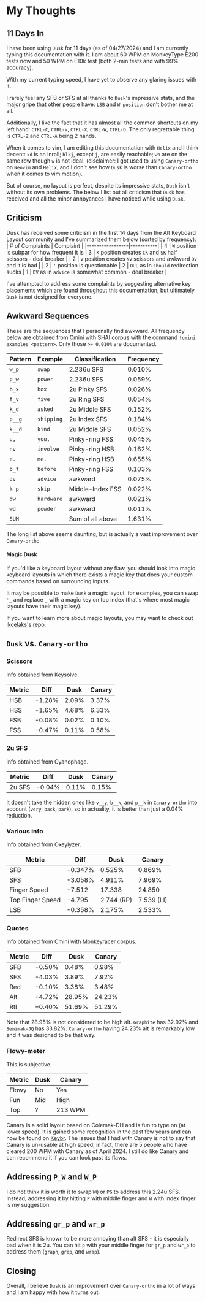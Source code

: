 # My Thoughts
<!-- toc -->

## 11 Days In
I have been using `Dusk` for 11 days (as of 04/27/2024) and I am currently typing this documentation with it. I am about 60 WPM on MonkeyType E200 tests now and 50 WPM on E10k test (both 2-min tests and with 99% accuracy).

With my current typing speed, I have yet to observe any glaring issues with it. 

I rarely feel any SFB or SFS at all thanks to `Dusk`'s impressive stats, and the major gripe that other people have: `LSB` and `W position` don't bother me at all. 

Additionally, I like the fact that it has almost all the common shortcuts on my left hand: 
`CTRL-C`, `CTRL-V`, `CTRL-X`, `CTRL-W`, `CTRL-D`. The only regrettable thing is `CTRL-Z` and `CTRL-A` being 2 hands.

When it comes to vim, I am editing this documentation with `Helix` and I think decent: `xd` is an inroll; `hlkj`, except `j`, are easily reachable; `wb` are on the same row though `w` is not ideal.  (disclaimer: I got used to using `Canary-ortho` on `Neovim` and `Helix`, and I don't see how `Dusk` is worse than `Canary-ortho` when it comes to vim motion).


But of course, no layout is perfect, despite its impressive stats, `Dusk` isn't without its own problems. The below I list out all criticism that `Dusk` has received and all the minor annoyances I have noticed while using `Dusk`.

## Criticism
Dusk has received some criticism in the first 14 days from the Alt Keyboard Layout community and I've summarized them below (sorted by frequency):
| # of Complaints | Complaint |
|-----------------|-----------|
|       4         | `W` position is subpar for how frequent it is
|       3         | `K` position creates `CK` and `SK` half scissors - deal breaker |
|       2         | `V` position creates `NV` scissors and awkward `DV` and it is bad |
|       2         | `'` position is questionable
|       2         | `OUL` as in `should` redirection sucks
|       1         | `DV` as in `advice` is somewhat common - deal breaker |

I've attempted to address some complaints by suggesting alternative key placements which are found throughout this documentation, but ultimately `Dusk` is not designed for everyone.

## Awkward Sequences
These are the sequences that I personally find awkward.
All frequency below are obtained from Cmini with SHAI corpus
with the command ```!cmini examples <pattern>```. Only those `>= 0.010%` are documented.

| Pattern | Example    | Classification   | Frequency| 
|---------|------------|------------------|----------|
| `w_p`   | `swap`     | 2.236u SFS       | 0.010%   |
| `p_w`   | `power`    | 2.236u SFS       | 0.059%   |
| `b_x`   | `box`      | 2u Pinky SFS     | 0.026%   |
| `f_v`   | `five`     | 2u Ring SFS      | 0.054%   |
| `k_d`   | `asked`    | 2u Middle SFS    | 0.152%   |
| `p__g`  | `shipping` | 2u Index SFS     | 0.184%   |
| `k__d`  | `kind`     | 2u Middle SFS    | 0.052%   |
| `u,`    | `you,`     | Pinky-ring FSS   | 0.045%   |
| `nv`    | `involve`  | Pinky-ring HSB   | 0.162%   |
| `e.`    | `me.`      | Pinky-ring HSB   | 0.655%   |
| `b_f`   | `before`   | Pinky-ring FSS   | 0.103%   |
| `dv`    | `advice`   | awkward          | 0.075%   |
| `k_p`   | `skip`     | Middle-Index FSS | 0.022%   |
| `dw`    | `hardware` | awkward          | 0.021%   |
| `wd`    | `powder`   | awkward          | 0.011%   | 
| `SUM`   |            | Sum of all above | 1.631%   | 

The long list above seems daunting, but is actually a vast improvement over `Canary-ortho`.

#### Magic Dusk
If you'd like a keyboard layout without any flaw, you should look into magic keyboard layouts in which there exists a magic key that does your custom commands based on surrounding inputs.

It may be possible to make `Dusk` a magic layout, for examples, you can swap `'_` and replace `_` with a magic key on top index (that's where most magic layouts have their magic key).

If you want to learn more about magic layouts, you may want to check out [Ikcelaks's repo](https://github.com/Ikcelaks/keyboard_layouts/blob/main/magic_sturdy/magic_sturdy.md).

## `Dusk` vs. `Canary-ortho`

### Scissors
Info obtained from Keysolve.

| Metric | Diff       | Dusk  | Canary |
|--------|------------|-------|--------|
|  HSB   |  -1.28%    | 2.09% | 3.37%  |
|  HSS   |  -1.65%    | 4.68% | 6.33%  |
|  FSB   |  -0.08%    | 0.02% | 0.10%  |
|  FSS   |  -0.47%    | 0.11% | 0.58%  |

### 2u SFS
Info obtained from Cyanophage.

| Metric    | Diff       | Dusk  | Canary |
|-----------|------------|-------|--------|
|  2u SFS   |  -0.04%    | 0.11% | 0.15%  |

It doesn't take the hidden ones like `v__y`, `b__k`, and `p__k` in `Canary-ortho` into account (`very`, `back`, `park`), so in actuality, it is better than just a 0.04% reduction.

### Various info
Info obtained from Oxeylyzer.

| Metric            | Diff         | Dusk       | Canary     |
|-------------------|--------------|------------|------------|
|  SFB              |  -0.347%     | 0.525%     | 0.869%     |
|  SFS              |  -3.058%     | 4.911%     | 7.969%     |
|  Finger Speed     |  -7.512      | 17.338     | 24.850     |
|  Top Finger Speed |  -4.795      | 2.744 (RP) | 7.539 (LI) |
|  LSB              |  -0.358%     | 2.175%     | 2.533%     |

### Quotes
Info obtained from Cmini with Monkeyracer corpus.

| Metric | Diff       | Dusk   | Canary |
|--------|------------|--------|--------|
|  SFB   |  -0.50%    | 0.48%  | 0.98%  | 
|  SFS   |  -4.03%    | 3.89%  | 7.92%  |
|  Red   |  -0.10%    | 3.38%  | 3.48%  |
|  Alt   |  +4.72%    | 28.95% | 24.23% |
|  Rtl   |  +0.40%    | 51.69% | 51.29% |

Note that 28.95% is not considered to be high alt. `Graphite` has 32.92% and `Semimak-JQ` has 33.82%. `Canary-ortho` having 24.23% alt is remarkably low and it was designed to be that way.

### Flowy-meter
This is subjective.

| Metric | Dusk   | Canary  |
|--------|--------|---------|
| Flowy  | No     | Yes     |
| Fun    | Mid    | High    |
| Top    | ?      | 213 WPM |

Canary is a solid layout based on Colemak-DH and is fun to type on (at lower speed). It is gained some recognition in the past few years and can now be found on [Keybr](https://www.keybr.com/layouts). The issues that I had with Canary is not to say that Canary is un-usable at high speed; in fact, there are 5 people who have cleared 200 WPM with Canary as of April 2024. I still do like Canary and can recommend it if you can look past its flaws.




## Addressing `P_W` and `W_P`
I do not think it is worth it to swap `WQ` or `PG` to address this 2.24u SFS. Instead, addressing it by hitting `P` with middle finger and `W` with index finger is my suggestion.

## Addressing `gr_p` and `wr_p`
Redirect SFS is known to be more annoying than alt SFS - it is especially bad when it is 2u. You can hit `p` with your middle finger for `gr_p` and `wr_p` to address them (`graph`, `grep`, and `wrap`).

## Closing
Overall, I believe `Dusk` is an improvement over `Canary-ortho` in a lot of ways and I am happy with how it turns out.
